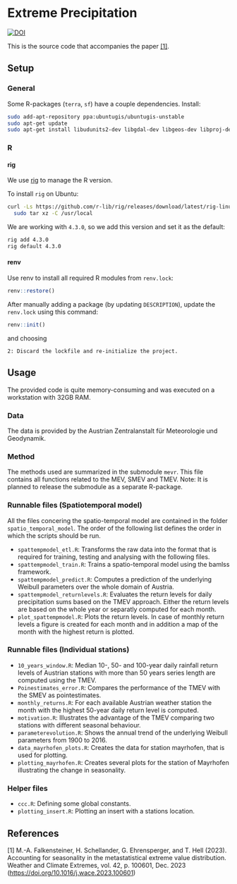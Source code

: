 # Extreme Precipitation

[![DOI](https://zenodo.org/badge/611209754.svg)](https://zenodo.org/badge/latestdoi/611209754)

This is the source code that accompanies the paper [[1]](#1).

## Setup
### General
Some R-packages (`terra`, `sf`) have a couple dependencies. Install:
```bash
sudo add-apt-repository ppa:ubuntugis/ubuntugis-unstable
sudo apt-get update
sudo apt-get install libudunits2-dev libgdal-dev libgeos-dev libproj-dev libsqlite0-dev
```

### R
#### rig
We use [rig](https://github.com/r-lib/rig) to manage the R version.

To install `rig` on Ubuntu:
```bash
curl -Ls https://github.com/r-lib/rig/releases/download/latest/rig-linux-latest.tar.gz |
  sudo tar xz -C /usr/local
```

We are working with `4.3.0`, so we add this version and set it as the default:
```bash
rig add 4.3.0
rig default 4.3.0
```

#### renv
Use renv to install all required R modules from `renv.lock`: 
```r
renv::restore()
```

After manually adding a package (by updating `DESCRIPTION`), update the `renv.lock` using this command:
```r
renv::init() 
```
and choosing
```
2: Discard the lockfile and re-initialize the project.
```

## Usage
The provided code is quite memory-consuming and was executed on a workstation with 32GB RAM.

### Data
The data is provided by the Austrian Zentralanstalt für Meteorologie und Geodynamik.

### Method
The methods used are summarized in the submodule `mevr`. This file contains all functions related to the MEV, SMEV and TMEV.
Note: It is planned to release the submodule as a separate R-package.

### Runnable files (Spatiotemporal model)
All the files concering the spatio-temporal model are contained in the folder `spatio_temporal_model`.
The order of the following list defines the order in which the scripts should be run.
* `spattempmodel_etl.R`: Transforms the raw data into the format that is required for training, testing and analysing with the following files.
* `spattempmodel_train.R`: Trains a spatio-temporal model using the bamlss framework.
* `spattempmodel_predict.R`: Computes a prediction of the underlying Weibull parameters over the whole domain of Austria.
* `spattempmodel_returnlevels.R`: Evaluates the return levels for daily precipitation sums based on the TMEV approach. Either the return levels are based on the whole year or separatly computed for each month.
* `plot_spattempmodel.R`: Plots the return levels. In case of monthly return levels a figure is created for each month and in addition a map of the month with the highest return is plotted.

### Runnable files (Individual stations)

* `10_years_window.R`: Median 10-, 50- and 100-year daily rainfall return levels of Austrian stations with more than 50 years series length are computed using the TMEV.
* `Poinestimates_error.R`: Compares the performance of the TMEV with the SMEV as pointestimates.
* `monthly_returns.R`: For each available Austrian weather station the month with the highest 50-year daily return level is computed.
* `motivation.R`: Illustrates the advantage of the TMEV comparing two stations with different seasonal behaviour.
* `parameterevolution.R`: Shows the annual trend of the underlying Weibull parameters from 1900 to 2016.
* `data_mayrhofen_plots.R`: Creates the data for station mayrhofen, that is used for plotting.
* `plotting_mayrhofen.R`: Creates several plots for the station of Mayrhofen illustrating the change in seasonality.

### Helper files

* `ccc.R`: Defining some global constants.
* `plotting_insert.R`: Plotting an insert with a stations location.


## References
<a id="1">[1]</a> M.-A. Falkensteiner, H. Schellander, G. Ehrensperger, and T. Hell (2023). Accounting for seasonality in the metastatistical extreme value distribution. Weather and Climate Extremes, vol. 42, p. 100601, Dec. 2023 (https://doi.org/10.1016/j.wace.2023.100601)
